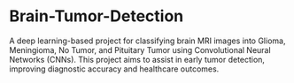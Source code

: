 # Brain-Tumor-Detection
A deep learning-based project for classifying brain MRI images into Glioma, Meningioma, No Tumor, and Pituitary Tumor using Convolutional Neural Networks (CNNs). This project aims to assist in early tumor detection, improving diagnostic accuracy and healthcare outcomes.
